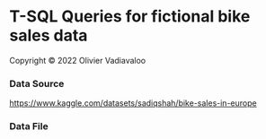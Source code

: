 # T-SQL Queries for fictional bike sales data
  
Copyright &copy; 2022 Olivier Vadiavaloo
  
### Data Source
https://www.kaggle.com/datasets/sadiqshah/bike-sales-in-europe
  
### Data File
  
